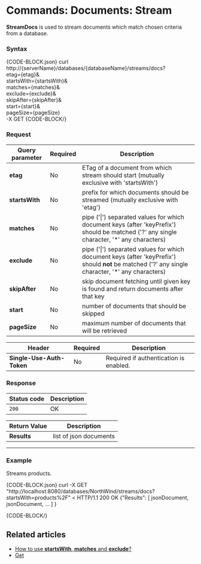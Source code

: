 # Commands: Documents: Stream

**StreamDocs** is used to stream documents which match chosen criteria from a database.


### Syntax

{CODE-BLOCK:json}
 curl \
	http://{serverName}/databases/{databaseName}/streams/docs? \
		etag={etag}& \
		startsWith={startsWith}& \
		matches={matches}& \
		exclude={exclude}& \
		skipAfter={skipAfter}& \
		start={start}& \
		pageSize={pageSize} \
	-X GET 
{CODE-BLOCK/}

### Request

| Query parameter | Required | Description |
| ------------- | -- | ---- |
| **etag** | No | ETag of a document from which stream should start (mutually exclusive with 'startsWith') |
| **startsWith** | No | prefix for which documents should be streamed (mutually exclusive with 'etag') |
| **matches** | No | pipe ('&#124;') separated values for which document keys (after 'keyPrefix') should be matched ('?' any single character, '*' any characters) |
| **exclude** | No | pipe ('&#124;') separated values for which document keys (after 'keyPrefix') should **not** be matched ('?' any single character, '*' any characters) |
| **skipAfter** | No | skip document fetching until given key is found and return documents after that key |
| **start** | No | number of documents that should be skipped |
| **pageSize** | No | maximum number of documents that will be retrieved |

| Header | Required | Description |
| --------| ------- | --- |
| **Single-Use-Auth-Token** | No | Required if authentication is enabled. |


### Response

| Status code | Description |
| ----------- | - |
| `200` | OK |

| Return Value | Description |
| ------------- | ------------- |
| **Results** | list of json documents |

<hr />

### Example

Streams products.

{CODE-BLOCK:json}
curl -X GET "http://localhost:8080/databases/NorthWind/streams/docs?startsWith=products%2F"
< HTTP/1.1 200 OK
{"Results": [ jsonDocument, jsonDocument, ... ] }

{CODE-BLOCK/}

## Related articles

- [How to use **startsWith**, **matches** and **exclude**?](../../../client-api/commands/documents/get#startswith)  
- [Get](../../../client-api/commands/documents/get)  
